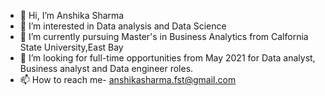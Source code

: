 - 👋 Hi, I’m Anshika Sharma
- 👀 I’m interested in Data analysis and Data Science
- 🌱 I’m currently pursuing Master's in Business Analytics from Calfornia State University,East Bay
- 💞️ I’m looking for full-time opportunities from May 2021 for Data analyst, Business analyst and Data engineer roles.
- 📫 How to reach me- anshikasharma.fst@gmail.com

<!---
Sharma-Anshika/Sharma-Anshika is a ✨ special ✨ repository because its `README.md` (this file) appears on your GitHub profile.
You can click the Preview link to take a look at your changes.
--->
